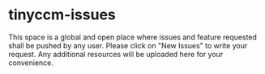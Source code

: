 # tinyccm-issues
This space is a global and open place where issues and feature requested shall be pushed by any user. Please click on "New Issues" to write your request.
Any additional resources will be uploaded here for your convenience.
